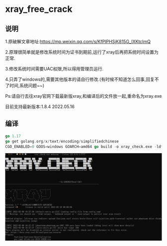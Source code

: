 # xray_free_crack

## 说明

1.原破解文章地址:https://mp.weixin.qq.com/s/KfPIPHSjK815G_IXKtcImQ

2.原理很简单就是修改系统时间为证书到期前,运行了xray后再把系统时间设置为正常.

3.修改系统时间需要UAC权限,所以得用管理员运行.

4.只弄了windows的,需要其他版本的请自行修改.(有时候不知道怎么回事,回复不了时间,系统问题~~)

Ps:请自行去往xray官网下载最新版xray,和编译后的文件放一起,重命名为xray.exe

目前支持最新版本:1.8.4
2022.05.16
## 编译

```go
go 1.17
go get golang.org/x/text/encoding/simplifiedchinese
CGO_ENABLED=0 GOOS=windows GOARCH=amd64 go build -o xray_check.exe -ldflags "-w -s" --trimpath xray.go
```

![xary](./xary.png)
